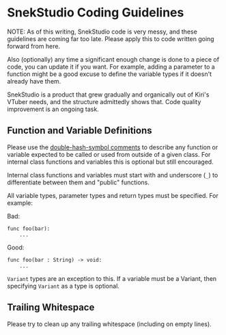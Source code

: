 # SnekStudio Coding Guidelines

NOTE: As of this writing, SnekStudio code is very messy, and these
guidelines are coming far too late. Please apply this to code written
going forward from here.

Also (optionally) any time a significant enough change is done to a
piece of code, you can update it if you want. For example, adding a
parameter to a function might be a good excuse to define the variable
types if it doesn't already have them.

SnekStudio is a product that grew gradually and organically out of
Kiri's VTuber needs, and the structure admittedly shows that. Code
quality improvement is an ongoing task.

## Function and Variable Definitions

Please use the [double-hash-symbol
comments](https://docs.godotengine.org/en/stable/tutorials/scripting/gdscript/gdscript_documentation_comments.html#documenting-script-members)
to describe any function or variable expected to be called or used
from outside of a given class. For internal class functions and
variables this is optional but still encouraged.

Internal class functions and variables must start with and underscore
(`_`) to differentiate between them and "public" functions.

All variable types, parameter types and return types must be
specified. For example:

Bad:
```
func foo(bar):
    ...
```

Good:
```
func foo(bar : String) -> void:
    ...
```

`Variant` types are an exception to this. If a variable must be a
Variant, then specifying `Variant` as a type is optional.

## Trailing Whitespace

Please try to clean up any trailing whitespace (including on empty
lines).
